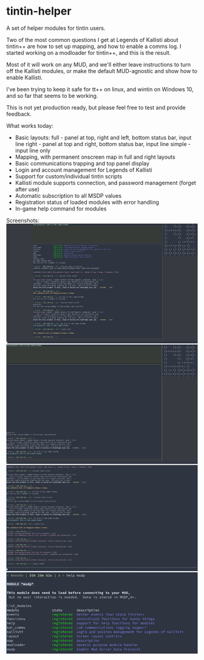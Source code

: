 # tintin-helper
A set of helper modules for tintin users.

Two of the most common questions I get at Legends of Kallisti about tintin++ are how to set up mapping,
and how to enable a comms log.  I started working on a modloader for tintin++, and this is the result.

Most of it will work on any MUD, and we'll either leave instructions to turn off the Kallisti modules,
or make the default MUD-agnostic and show how to enable Kallisti.

I've been trying to keep it safe for tt++ on linux, and wintin on Windows 10, and so far that seems
to be working.

This is not yet production ready, but please feel free to test and provide feedback.

What works today:
* Basic layouts:
  full - panel at top, right and left, bottom status bar, input line
  right - panel at top and right, bottom status bar, input line
  simple - input line only
* Mapping, with permanent onscreen map in full and right layouts
* Basic communications trapping and top panel display
* Login and account management for Legends of Kallisti
* Support for custom/individual tintin scripts
* Kallisti module supports connection, and password management (forget after use)
* Automatic subscription to all MSDP values
* Registration status of loaded modules with error handling
* In-game help command for modules



Screenshots:
![Layout "full"](/screenshots/layout_full.jpg?raw=true "Comms bar, bottom bar, right and left panels")
![Layout "right"](/screenshots/layout_right.jpg?raw=true "Comms bar, bottom bar, right panel only")
![Layout "simple"](/screenshots/layout_simple.jpg?raw=true "Simple input line split")
![Help and list_modules](/screenshots/help_and_list.jpg?raw=true "Help and list_modules sample")
